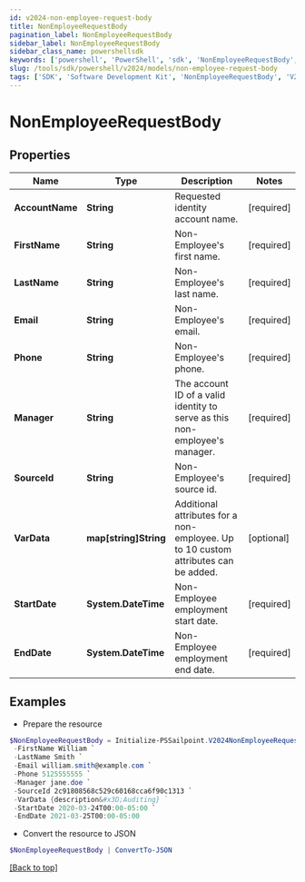 ```yaml
---
id: v2024-non-employee-request-body
title: NonEmployeeRequestBody
pagination_label: NonEmployeeRequestBody
sidebar_label: NonEmployeeRequestBody
sidebar_class_name: powershellsdk
keywords: ['powershell', 'PowerShell', 'sdk', 'NonEmployeeRequestBody', 'V2024NonEmployeeRequestBody'] 
slug: /tools/sdk/powershell/v2024/models/non-employee-request-body
tags: ['SDK', 'Software Development Kit', 'NonEmployeeRequestBody', 'V2024NonEmployeeRequestBody']
---
```



# NonEmployeeRequestBody

## Properties

Name | Type | Description | Notes
------------ | ------------- | ------------- | -------------
**AccountName** | **String** | Requested identity account name. | [required]
**FirstName** | **String** | Non-Employee's first name. | [required]
**LastName** | **String** | Non-Employee's last name. | [required]
**Email** | **String** | Non-Employee's email. | [required]
**Phone** | **String** | Non-Employee's phone. | [required]
**Manager** | **String** | The account ID of a valid identity to serve as this non-employee's manager. | [required]
**SourceId** | **String** | Non-Employee's source id. | [required]
**VarData** | **map[string]String** | Additional attributes for a non-employee. Up to 10 custom attributes can be added. | [optional] 
**StartDate** | **System.DateTime** | Non-Employee employment start date. | [required]
**EndDate** | **System.DateTime** | Non-Employee employment end date. | [required]

## Examples

- Prepare the resource
```powershell
$NonEmployeeRequestBody = Initialize-PSSailpoint.V2024NonEmployeeRequestBody  -AccountName william.smith `
 -FirstName William `
 -LastName Smith `
 -Email william.smith@example.com `
 -Phone 5125555555 `
 -Manager jane.doe `
 -SourceId 2c91808568c529c60168cca6f90c1313 `
 -VarData {description&#x3D;Auditing} `
 -StartDate 2020-03-24T00:00-05:00 `
 -EndDate 2021-03-25T00:00-05:00
```

- Convert the resource to JSON
```powershell
$NonEmployeeRequestBody | ConvertTo-JSON
```


[[Back to top]](#) 

